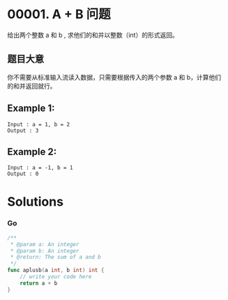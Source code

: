 # 00001. A + B 问题

给出两个整数 a 和 b , 求他们的和并以整数（int）的形式返回。
 
## 题目大意
你不需要从标准输入流读入数据，只需要根据传入的两个参数 a 和 b，计算他们的和并返回就行。

## Example 1:
```
Input : a = 1, b = 2
Output : 3
```
## Example 2:
```
Input : a = -1, b = 1
Output : 0
```

# Solutions

### Go
```go
/**
 * @param a: An integer
 * @param b: An integer
 * @return: The sum of a and b 
 */
func aplusb(a int, b int) int {
	// write your code here
	return a + b
}
```